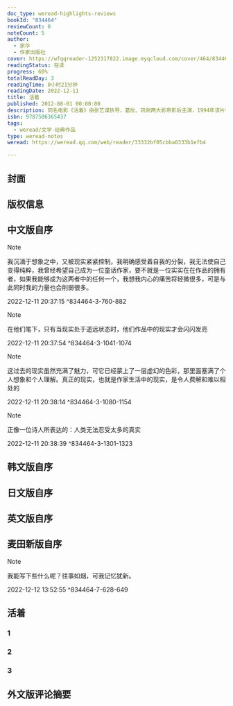 ```yaml
---
doc_type: weread-highlights-reviews
bookId: "834464"
reviewCount: 0
noteCount: 5
author:
  - 余华
  - 作家出版社
cover: https://wfqqreader-1252317822.image.myqcloud.com/cover/464/834464/t7_834464.jpg
readingStatus: 在读
progress: 60%
totalReadDay: 3
readingTime: 0小时21分钟
readingDate: 2022-12-11
title: 活着
published: 2012-08-01 00:00:00
description: 同名电影《活着》由张艺谋执导，葛优、巩俐两大影帝影后主演，1994年该片在第47届戛纳电影节上斩获评委会大奖、最佳男演员奖，同时还荣获了英国电影学院奖最佳外语片等重要奖项。由《活着》改编的电视剧《富贵》2005年开播，在第13届上海电视节上，摘得“白玉兰”奖——电视剧评委会大奖。《活着》是一篇读起来让人感到沉重的小说。那种只有阖上书本才会感到的隐隐不快，并不是由作品提供的故事的残酷造成的。毕竟，作品中的亡家，丧妻，失女以及白发人送黑发人这样的故事并不具备轰动性。同时，余华也不是一个具有很强煽动能力的作家，实际上，渲染这样的表达方式是余华一直所不屑的。余华所崇尚的只是叙述，用一种近乎冰冷的笔调娓娓叙说一些其实并不正常的故事。而所有的情绪就是在这种娓娓叙说的过程中中悄悄侵入读者的阅读。这样说来，《活着》以一种渗透的表现手法完成了一次对生命意义的哲学追问。本书荣获意大利格林扎纳·卡佛文学奖（1998年）、台湾《中国时报》十本好书奖（1994年），香港“博益”15本好书奖（1990年），中华图书特殊贡献奖（2005年），法国国际信使外国小说奖（2008年）；并入选香港《亚洲周刊》评选的“20世纪中文小说百年百强”；入选中国百位批评家和文学编辑评选的“九十年代最有影响的10部作品”，余华本人则于2004年荣获法兰西文学和艺术骑士勋章。
isbn: 9787506365437
tags:
  - weread/文学-经典作品
type: weread-notes
weread: https://weread.qq.com/web/reader/33332bf05cbba0333b1efb4

---
```



## 封面

## 版权信息

## 中文版自序

> [!NOTE] 
> 我沉湎于想象之中，又被现实紧紧控制，我明确感受着自我的分裂，我无法使自己变得纯粹，我曾经希望自己成为一位童话作家，要不就是一位实实在在作品的拥有者，如果我能够成为这两者中的任何一个，我想我内心的痛苦将轻微很多，可是与此同时我的力量也会削弱很多。
> 
> 2022-12-11 20:37:15 ^834464-3-760-882

> [!NOTE] 
> 在他们笔下，只有当现实处于遥远状态时，他们作品中的现实才会闪闪发亮
> 
> 2022-12-11 20:37:54 ^834464-3-1041-1074

> [!NOTE] 
> 这过去的现实虽然充满了魅力，可它已经蒙上了一层虚幻的色彩，那里面塞满了个人想象和个人理解。真正的现实，也就是作家生活中的现实，是令人费解和难以相处的
> 
> 2022-12-11 20:38:14 ^834464-3-1080-1154

> [!NOTE] 
> 正像一位诗人所表达的：人类无法忍受太多的真实
> 
> 2022-12-11 20:38:39 ^834464-3-1301-1323

## 韩文版自序

## 日文版自序

## 英文版自序

## 麦田新版自序

> [!NOTE] 
> 我能写下些什么呢？往事如烟，可我记忆犹新。
> 
> 2022-12-12 13:52:55 ^834464-7-628-649

## 活着

### 1

### 2

### 3

## 外文版评论摘要


